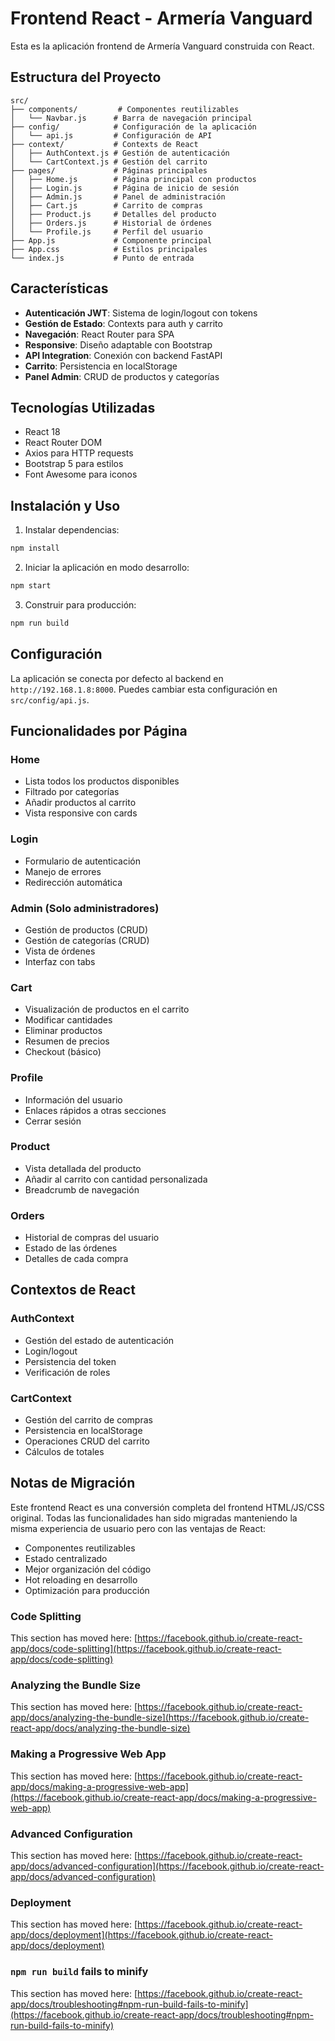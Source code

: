 # Frontend React - Armería Vanguard

Esta es la aplicación frontend de Armería Vanguard construida con React.

## Estructura del Proyecto

```
src/
├── components/         # Componentes reutilizables
│   └── Navbar.js      # Barra de navegación principal
├── config/            # Configuración de la aplicación
│   └── api.js         # Configuración de API
├── context/           # Contexts de React
│   ├── AuthContext.js # Gestión de autenticación
│   └── CartContext.js # Gestión del carrito
├── pages/             # Páginas principales
│   ├── Home.js        # Página principal con productos
│   ├── Login.js       # Página de inicio de sesión
│   ├── Admin.js       # Panel de administración
│   ├── Cart.js        # Carrito de compras
│   ├── Product.js     # Detalles del producto
│   ├── Orders.js      # Historial de órdenes
│   └── Profile.js     # Perfil del usuario
├── App.js             # Componente principal
├── App.css            # Estilos principales
└── index.js           # Punto de entrada
```

## Características

- **Autenticación JWT**: Sistema de login/logout con tokens
- **Gestión de Estado**: Contexts para auth y carrito
- **Navegación**: React Router para SPA
- **Responsive**: Diseño adaptable con Bootstrap
- **API Integration**: Conexión con backend FastAPI
- **Carrito**: Persistencia en localStorage
- **Panel Admin**: CRUD de productos y categorías

## Tecnologías Utilizadas

- React 18
- React Router DOM
- Axios para HTTP requests
- Bootstrap 5 para estilos
- Font Awesome para iconos

## Instalación y Uso

1. Instalar dependencias:

```bash
npm install
```

2. Iniciar la aplicación en modo desarrollo:

```bash
npm start
```

3. Construir para producción:

```bash
npm run build
```

## Configuración

La aplicación se conecta por defecto al backend en `http://192.168.1.8:8000`.
Puedes cambiar esta configuración en `src/config/api.js`.

## Funcionalidades por Página

### Home

- Lista todos los productos disponibles
- Filtrado por categorías
- Añadir productos al carrito
- Vista responsive con cards

### Login

- Formulario de autenticación
- Manejo de errores
- Redirección automática

### Admin (Solo administradores)

- Gestión de productos (CRUD)
- Gestión de categorías (CRUD)
- Vista de órdenes
- Interfaz con tabs

### Cart

- Visualización de productos en el carrito
- Modificar cantidades
- Eliminar productos
- Resumen de precios
- Checkout (básico)

### Profile

- Información del usuario
- Enlaces rápidos a otras secciones
- Cerrar sesión

### Product

- Vista detallada del producto
- Añadir al carrito con cantidad personalizada
- Breadcrumb de navegación

### Orders

- Historial de compras del usuario
- Estado de las órdenes
- Detalles de cada compra

## Contextos de React

### AuthContext

- Gestión del estado de autenticación
- Login/logout
- Persistencia del token
- Verificación de roles

### CartContext

- Gestión del carrito de compras
- Persistencia en localStorage
- Operaciones CRUD del carrito
- Cálculos de totales

## Notas de Migración

Este frontend React es una conversión completa del frontend HTML/JS/CSS original.
Todas las funcionalidades han sido migradas manteniendo la misma experiencia de usuario
pero con las ventajas de React:

- Componentes reutilizables
- Estado centralizado
- Mejor organización del código
- Hot reloading en desarrollo
- Optimización para producción

### Code Splitting

This section has moved here: [https://facebook.github.io/create-react-app/docs/code-splitting](https://facebook.github.io/create-react-app/docs/code-splitting)

### Analyzing the Bundle Size

This section has moved here: [https://facebook.github.io/create-react-app/docs/analyzing-the-bundle-size](https://facebook.github.io/create-react-app/docs/analyzing-the-bundle-size)

### Making a Progressive Web App

This section has moved here: [https://facebook.github.io/create-react-app/docs/making-a-progressive-web-app](https://facebook.github.io/create-react-app/docs/making-a-progressive-web-app)

### Advanced Configuration

This section has moved here: [https://facebook.github.io/create-react-app/docs/advanced-configuration](https://facebook.github.io/create-react-app/docs/advanced-configuration)

### Deployment

This section has moved here: [https://facebook.github.io/create-react-app/docs/deployment](https://facebook.github.io/create-react-app/docs/deployment)

### `npm run build` fails to minify

This section has moved here: [https://facebook.github.io/create-react-app/docs/troubleshooting#npm-run-build-fails-to-minify](https://facebook.github.io/create-react-app/docs/troubleshooting#npm-run-build-fails-to-minify)
